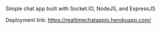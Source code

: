 Simple chat app built with Socket.IO, NodeJS, and ExpressJS


Deployment link: https://realtimechatappio.herokuapp.com/
